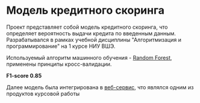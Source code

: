 # Модель кредитного скоринга

Проект представляет собой модель кредитного скоринга, что определяет вероятность выдачи кредита по введенным данным. Разрабатывался в рамках учебной дисциплины "Алгоритмизация и программирование" на 1 курсе НИУ ВШЭ.

Используемый алгоритм машинного обучения - [Random Forest](https://scikit-learn.org/stable/modules/generated/sklearn.ensemble.RandomForestClassifier.html), применены принципы кросс-валидации.

**F1-score 0.85**

Далее модель была интегрирована в [веб-сервис](https://github.com/variaxxx/credit-ruiner.git), что являлся одним из продуктов курсовой работы